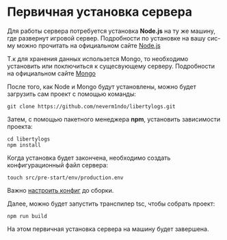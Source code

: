 # Первичная установка сервера

Для работы сервера потребуется установка **Node.js** на ту же машину, где развернут игровой сервер. Подробности по установке на вашу сис-му можно прочитать на официальном сайте [Node.js](https://nodejs.org/)

Т.к для хранения данных использется Mongo, то необходимо установить или поключиться к сущесвующему серверу. Подробности на официальном сайте [Mongo](https://www.mongodb.com/)

После того, как Node и Mongo будут установлены, можно будет загрузить сам проект с помощью команды:
```
git clone https://github.com/neverm1ndo/libertylogs.git
```

Затем, c помощью пакетного менеджера **npm**, установить зависимости проекта:
```
cd libertylogs
npm install
```

Когда установка будет закончена, необходимо создать конфигурационный файл сервера:

```
touch src/pre-start/env/production.env
```
Важно [настроить конфиг](https://github.com/neverm1ndo/libertylogs/docs/configuration.md) до сборки.

Далее, можно будет запустить транспилер tsc, чтобы собрать проект:
```
npm run build
```
На этом первичная установка сервера на машину будет завершена.
